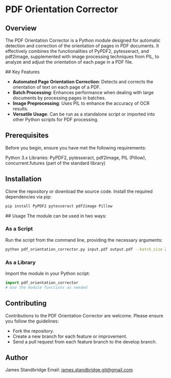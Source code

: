 # PDF Orientation Corrector

## Overview

The PDF Orientation Corrector is a Python module designed for automatic detection and correction of the orientation of pages in PDF documents. It effectively combines the functionalities of PyPDF2, pytesseract, and pdf2image, supplemented with image processing techniques from PIL, to analyze and adjust the orientation of each page in a PDF file.

## Key Features

- **Automated Page Orientation Correction**: Detects and corrects the orientation of text on each page of a PDF.
- **Batch Processing**: Enhances performance when dealing with large documents by processing pages in batches.
- **Image Preprocessing**: Uses PIL to enhance the accuracy of OCR results.
- **Versatile Usage**: Can be run as a standalone script or imported into other Python scripts for PDF processing.

## Prerequisites

Before you begin, ensure you have met the following requirements:

Python 3.x
Libraries: PyPDF2, pytesseract, pdf2image, PIL (Pillow), concurrent.futures (part of the standard library)

## Installation

Clone the repository or download the source code. Install the required dependencies via pip:

```bash
pip install PyPDF2 pytesseract pdf2image Pillow
```

## Usage
The module can be used in two ways:

### As a Script

Run the script from the command line, providing the necessary arguments:

```bash
python pdf_orientation_corrector.py input.pdf output.pdf --batch_size 20 --dpi 300 --verbose
```

### As a Library

Import the module in your Python script:

```python
import pdf_orientation_corrector
# Use the module functions as needed
```

## Contributing

Contributions to the PDF Orientation Corrector are welcome. Please ensure you follow the guidelines:

- Fork the repository.
- Create a new branch for each feature or improvement.
- Send a pull request from each feature branch to the develop branch.

## Author

James Standbridge
Email: james.standbridge.git@gmail.com
